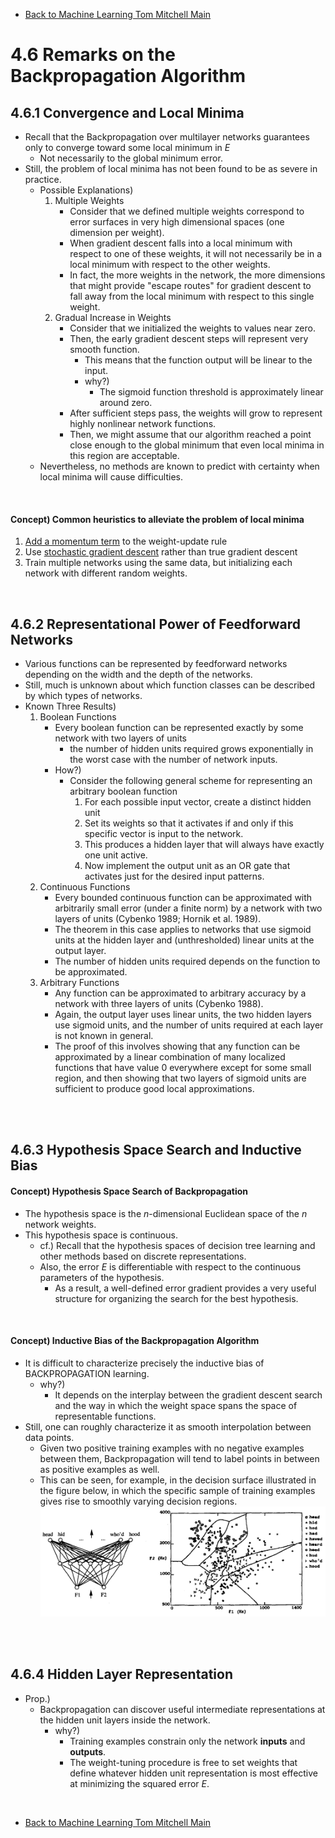 * [Back to Machine Learning Tom Mitchell Main](../../main.md)

# 4.6 Remarks on the Backpropagation Algorithm

## 4.6.1 Convergence and Local Minima
- Recall that the Backpropagation over multilayer networks guarantees only to converge toward some local minimum in $E$
  - Not necessarily to the global minimum error.
- Still, the problem of local minima has not been found to be as severe in practice.
  - Possible Explanations)
    1. Multiple Weights
       - Consider that we defined multiple weights correspond to error surfaces in very  high dimensional spaces (one dimension per weight).
       - When gradient descent falls into a local minimum with respect to one of these  weights, it will not necessarily be in a local minimum with respect to the other  weights. 
       - In fact, the more weights in the network, the more dimensions that might provide  "escape routes" for gradient descent to fall away from the local minimum with  respect to this single weight.
    2. Gradual Increase in Weights
       - Consider that we initialized the weights to values near zero.
       - Then, the early gradient descent steps will represent very smooth function.
         - This means that the function output will be linear to the input.
         - why?)
           - The sigmoid function threshold is approximately linear around zero.
       - After sufficient steps pass, the weights will grow to represent highly nonlinear network functions.
       - Then, we might assume that our algorithm reached a point close enough to the global minimum that even local minima in this region are acceptable.
  - Nevertheless, no methods are known to predict with certainty when local minima will cause difficulties.

<br>

#### Concept) Common heuristics to alleviate the problem of local minima
  1. [Add a momentum term](../05/note.md#4521-adding-momentum) to the weight-update rule
  2. Use [stochastic gradient descent](../04/note.md#tech-stochastic-gradient-descent-incremental-gradient-descent) rather than true gradient descent
  3. Train multiple networks using the same data, but initializing each network with different random weights.


<br>

## 4.6.2 Representational Power of Feedforward Networks
- Various functions can be represented by feedforward networks depending on the width and the depth of the networks.
- Still, much is unknown about which function classes can be described by which types of networks.
- Known Three Results)
  1. Boolean Functions
     - Every boolean function can be represented exactly by some network with two layers of units
       - the number of hidden units required grows exponentially in the worst case with the number of network inputs. 
     - How?)
       - Consider the following general scheme for representing an arbitrary boolean function
         1. For each possible input vector, create a distinct hidden unit 
         2. Set its weights so that it activates if and only if this specific vector is input to the network. 
         3. This produces a hidden layer that will always have exactly one unit active. 
         4. Now implement the output unit as an OR gate that activates just for the desired input patterns.
  2. Continuous Functions
     - Every bounded continuous function can be approximated with arbitrarily small error (under a finite norm) by a network with two layers of units (Cybenko 1989; Hornik et al. 1989). 
     - The theorem in this case applies to networks that use sigmoid units at the hidden layer and (unthresholded) linear units at the output layer. 
     - The number of hidden units required depends on the function to be approximated.
  3. Arbitrary Functions
     - Any function can be approximated to arbitrary accuracy by a network with three layers of units (Cybenko 1988). 
     - Again, the output layer uses linear units, the two hidden layers use sigmoid units, and the number of units required at each layer is not known in general. 
     - The proof of this involves showing that any function can be approximated by a linear combination of many localized functions that have value 0 everywhere except for some small region, and then showing that two layers of sigmoid units are sufficient to produce good local approximations.


<br><br>

## 4.6.3 Hypothesis Space Search and Inductive Bias
#### Concept) Hypothesis Space Search of Backpropagation
- The hypothesis space is the $n$-dimensional Euclidean space of the $n$ network weights.
- This hypothesis space is continuous.
  - cf.) Recall that the hypothesis spaces of decision tree learning and other methods based on discrete representations.
  - Also, the error $E$ is differentiable with respect to the continuous parameters of the hypothesis.
    - As a result, a well-defined error gradient provides a very useful structure for organizing the search for the best hypothesis. 

<br>

#### Concept) Inductive Bias of the Backpropagation Algorithm
- It is difficult to characterize precisely the inductive bias of BACKPROPAGATION learning.
  - why?)
    - It depends on the interplay between the gradient descent search and the way in which the weight space spans the space of representable functions.
- Still, one can roughly characterize it as smooth interpolation between data points.
  - Given two positive training examples with no negative examples between them, Backpropagation will tend to label points in between as positive examples as well. 
  - This can be seen, for example, in the decision surface illustrated in the figure below, in which the specific sample of training examples gives rise to smoothly varying decision regions.   
    ![](images/001.png)


<br><br>

## 4.6.4 Hidden Layer Representation
- Prop.)
  - Backpropagation can discover useful intermediate representations at the hidden unit layers inside the network.
    - why?)
      - Training examples constrain only the network **inputs** and **outputs**.
      - The weight-tuning procedure is free to set weights that define whatever hidden unit representation is most effective at minimizing the squared error $E$.




<br>

* [Back to Machine Learning Tom Mitchell Main](../../main.md)